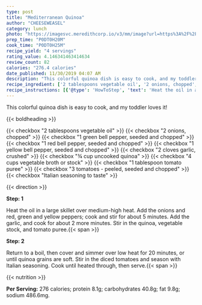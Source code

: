 ```yaml
---
type: post
title: "Mediterranean Quinoa"
author: "CHEESEWEASEL"
category: lunch
photo: "https://imagesvc.meredithcorp.io/v3/mm/image?url=https%3A%2F%2Fimages.media-allrecipes.com%2Fuserphotos%2F169892.jpg"
prep_time: "P0DT0H20M"
cook_time: "P0DT0H25M"
recipe_yield: "4 servings"
rating_value: 4.146341463414634
review_count: 82
calories: "276.4 calories"
date_published: 11/30/2019 04:07 AM
description: "This colorful quinoa dish is easy to cook, and my toddler loves it!"
recipe_ingredient: ['2 tablespoons vegetable oil', '2 onions, chopped', '1 green bell pepper, seeded and chopped', '1 red bell pepper, seeded and chopped', '1 yellow bell pepper, seeded and chopped', '2 cloves garlic, crushed', '¾ cup uncooked quinoa', '4 cups vegetable broth or stock', '1 tablespoon tomato puree', '3 tomatoes - peeled, seeded and chopped', 'Italian seasoning to taste']
recipe_instructions: [{'@type': 'HowToStep', 'text': 'Heat the oil in a large skillet over medium-high heat. Add the onions and red, green and yellow peppers; cook and stir for about 5 minutes. Add the garlic, and cook for about 2 more minutes. Stir in the quinoa, vegetable stock, and tomato puree.\n'}, {'@type': 'HowToStep', 'text': 'Return to a boil, then cover and simmer over low heat  for 20 minutes, or until quinoa grains are soft. Stir in the diced tomatoes and season with Italian seasoning. Cook until heated through, then serve.\n'}]
---
```


This colorful quinoa dish is easy to cook, and my toddler loves it! 

{{< boldheading >}}

{{< checkbox "2 tablespoons vegetable oil" >}}
{{< checkbox "2  onions, chopped" >}}
{{< checkbox "1  green bell pepper, seeded and chopped" >}}
{{< checkbox "1  red bell pepper, seeded and chopped" >}}
{{< checkbox "1  yellow bell pepper, seeded and chopped" >}}
{{< checkbox "2 cloves garlic, crushed" >}}
{{< checkbox "¾ cup uncooked quinoa" >}}
{{< checkbox "4 cups vegetable broth or stock" >}}
{{< checkbox "1 tablespoon tomato puree" >}}
{{< checkbox "3  tomatoes - peeled, seeded and chopped" >}}
{{< checkbox "Italian seasoning to taste" >}}


{{< direction >}}

**Step: 1**

Heat the oil in a large skillet over medium-high heat. Add the onions and red, green and yellow peppers; cook and stir for about 5 minutes. Add the garlic, and cook for about 2 more minutes. Stir in the quinoa, vegetable stock, and tomato puree.{{< span >}}

**Step: 2**

Return to a boil, then cover and simmer over low heat  for 20 minutes, or until quinoa grains are soft. Stir in the diced tomatoes and season with Italian seasoning. Cook until heated through, then serve.{{< span >}}

{{< nutrition >}}

**Per Serving:** 276 calories; protein 8.1g; carbohydrates 40.8g; fat 9.8g; sodium 486.6mg.